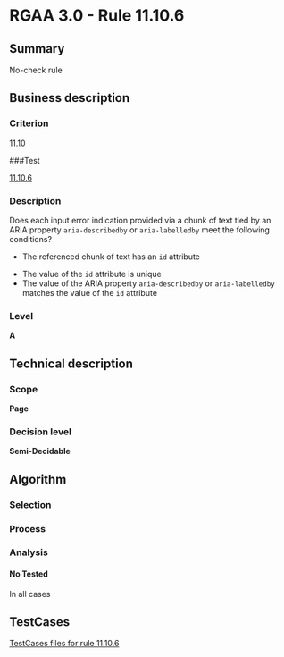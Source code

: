 # RGAA 3.0 -  Rule 11.10.6

## Summary

No-check rule

## Business description

### Criterion

[11.10](http://disic.github.io/rgaa_referentiel_en/RGAA3.0_Criteria_English_version_v1.html#crit-11-10)

###Test

[11.10.6](http://disic.github.io/rgaa_referentiel_en/RGAA3.0_Criteria_English_version_v1.html#test-11-10-6)

### Description
Does each input error indication provided via
    a chunk of text tied by an ARIA property
    <code>aria-describedby</code> or <code>aria-labelledby</code> meet the following
    conditions?
    <ul><li> The referenced chunk of
   text has an <code>id</code> attribute</li>
  <li> The value of the <code>id</code>
   attribute is unique</li>
  <li> The value of the ARIA
   property <code>aria-describedby</code> or <code>aria-labelledby</code> matches
   the value of the <code>id</code> attribute</li>
    </ul> 


### Level

**A**

## Technical description

### Scope

**Page**

### Decision level

**Semi-Decidable**

## Algorithm

### Selection

### Process

### Analysis

#### No Tested 

In all cases




##  TestCases 

[TestCases files for rule 11.10.6](https://github.com/Asqatasun/Asqatasun/tree/master/rules/rules-rgaa3.0/src/test/resources/testcases/rgaa30/Rgaa30Rule111006/) 


